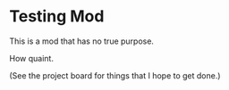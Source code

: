# Testing Mod
This is a mod that has no true purpose.

How quaint.

(See the project board for things that I hope to get done.)

